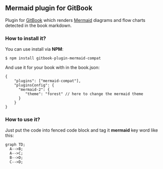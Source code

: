 ## Mermaid plugin for GitBook 

Plugin for [GitBook](https://github.com/GitbookIO/gitbook) which renders [Mermaid](https://github.com/knsv/mermaid) diagrams and flow charts detected in the book markdown.

### How to install it?

You can use install via **NPM**:

```
$ npm install gitbook-plugin-mermaid-compat
```

And use it for your book with in the book.json:

```
{
    "plugins": ["mermaid-compat"],
    "pluginsConfig": {
      "mermaid-2": {
         "theme": "forest" // here to change the mermaid theme
      }
    }
}
```

### How to use it?

Just put the code into fenced code block and tag it **mermaid** key word like this:

```mermaid
graph TD;
  A-->B;
  A-->C;
  B-->D;
  C-->D;
```
